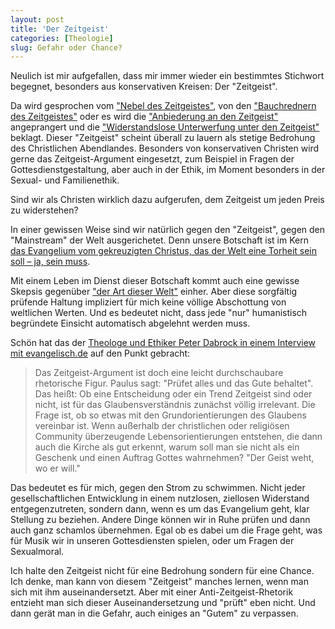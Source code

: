 ```yaml
---
layout: post
title: 'Der Zeitgeist'
categories: [Theologie]
slug: Gefahr oder Chance?
---
```


Neulich ist mir aufgefallen, dass mir immer wieder ein bestimmtes Stichwort begegnet, besonders aus konservativen Kreisen: Der "Zeitgeist".

Da wird gesprochen vom ["Nebel des Zeitgeistes"](http://www.idea.de/detail/frei-kirchen/detail/hahne-christen-sollen-im-nebel-des-zeitgeistes-orientierung-geben-27484.html), von den ["Bauchrednern des Zeitgeistes"](http://www.theoblog.de/die-torheit-der-predigt/22736/?utm_source=rss&utm_medium=rss&utm_campaign=die-torheit-der-predigt) oder es wird die ["Anbiederung an den Zeitgeist"](http://www.idea.de/detail/thema-des-tages/artikel/evangelist-hans-peter-royer-stirbt-bei-sportunfall-863.html) angeprangert und die ["Widerstandslose Unterwerfung unter den Zeitgeist"](http://www.theoblog.de/ehe-und-familie-in-der-bibel-und-in-unserer-zeit-und-kultur/23228/) beklagt. Dieser "Zeitgeist" scheint überall zu lauern als stetige Bedrohung des Christlichen Abendlandes. Besonders von konservativen Christen wird gerne das Zeitgeist-Argument eingesetzt, zum Beispiel in Fragen der Gottesdienstgestaltung, aber auch in der Ethik, im Moment besonders in der Sexual- und Familienethik.

Sind wir als Christen wirklich dazu aufgerufen, dem Zeitgeist um jeden Preis zu widerstehen?

In einer gewissen Weise sind wir natürlich gegen den "Zeitgeist", gegen den "Mainstream" der Welt ausgerichetet. Denn unsere Botschaft ist im Kern [das Evangelium vom gekreuzigten Christus, das der Welt eine Torheit sein soll – ja, sein muss](http://www.bibleserver.com/text/LUT/1.Korinther1%2C23).

Mit einem Leben im Dienst dieser Botschaft kommt auch eine gewisse Skepsis gegenüber ["der Art dieser Welt"](http://www.bibleserver.com/text/LUT/Epheser2) einher. Aber diese sorgfältig prüfende Haltung impliziert für mich keine völlige Abschottung von weltlichen Werten. Und es bedeutet nicht, dass jede "nur" humanistisch begründete Einsicht automatisch abgelehnt werden muss. 

Schön hat das der [Theologe und Ethiker Peter Dabrock in einem Interview mit evangelisch.de](http://aktuell.evangelisch.de/artikel/93585/kirche-und-sex-es-gibt-spannungen) auf den Punkt gebracht: 

>Das Zeitgeist-Argument ist doch eine leicht durchschaubare rhetorische Figur. Paulus sagt: "Prüfet alles und das Gute behaltet". Das heißt: Ob eine Entscheidung oder ein Trend Zeitgeist sind oder nicht, ist für das Glaubensverständnis zunächst völlig irrelevant. Die Frage ist, ob so etwas mit den Grundorientierungen des Glaubens vereinbar ist. Wenn außerhalb der christlichen oder religiösen Community überzeugende Lebensorientierungen entstehen, die dann auch die Kirche als gut erkennt, warum soll man sie nicht als ein Geschenk und einen Auftrag Gottes wahrnehmen? "Der Geist weht, wo er will."

Das bedeutet es für mich, gegen den Strom zu schwimmen. Nicht jeder  gesellschaftlichen Entwicklung in einem nutzlosen, ziellosen Widerstand entgegenzutreten, sondern dann, wenn es um das Evangelium geht, klar Stellung zu beziehen. Andere Dinge können wir in Ruhe prüfen und dann auch ganz schamlos übernehmen. Egal ob es dabei um die Frage geht, was für Musik wir in unseren Gottesdiensten spielen, oder um Fragen der Sexualmoral.

Ich halte den Zeitgeist nicht für eine Bedrohung sondern für eine Chance. Ich denke, man kann von diesem "Zeitgeist" manches lernen, wenn man sich mit ihm auseinandersetzt. Aber mit einer Anti-Zeitgeist-Rhetorik entzieht man sich dieser Auseinandersetzung und "prüft" eben nicht. Und dann gerät man in die Gefahr, auch einiges an "Gutem" zu verpassen.